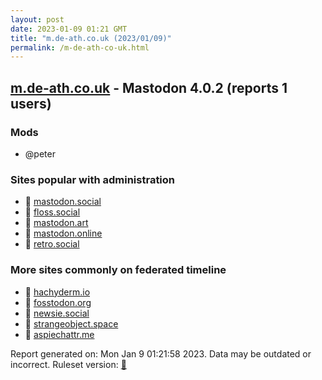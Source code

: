 ```yaml
---
layout: post
date: 2023-01-09 01:21 GMT
title: "m.de-ath.co.uk (2023/01/09)"
permalink: /m-de-ath-co-uk.html
---
```



## [m.de-ath.co.uk](https://m.de-ath.co.uk) - Mastodon 4.0.2 (reports 1 users)

### Mods
 * @peter

### Sites popular with administration

* 🐘 [mastodon.social](/mastodon-social.html)
* 🐘 [floss.social](/floss-social.html)
* 🐘 [mastodon.art](/mastodon-art.html)
* 🐘 [mastodon.online](/mastodon-online.html)
* 🐘 [retro.social](/retro-social.html)

### More sites commonly on federated timeline

* 🐘 [hachyderm.io](/hachyderm-io.html)
* 🐘 [fosstodon.org](/fosstodon-org.html)
* 🐘 [newsie.social](/newsie-social.html)
* 🐘 [strangeobject.space](/strangeobject-space.html)
* 🐘 [aspiechattr.me](/aspiechattr-me.html)

Report generated on: Mon Jan  9 01:21:58 2023. Data may be outdated or incorrect.
Ruleset version: [🏀](/version-basketball)
